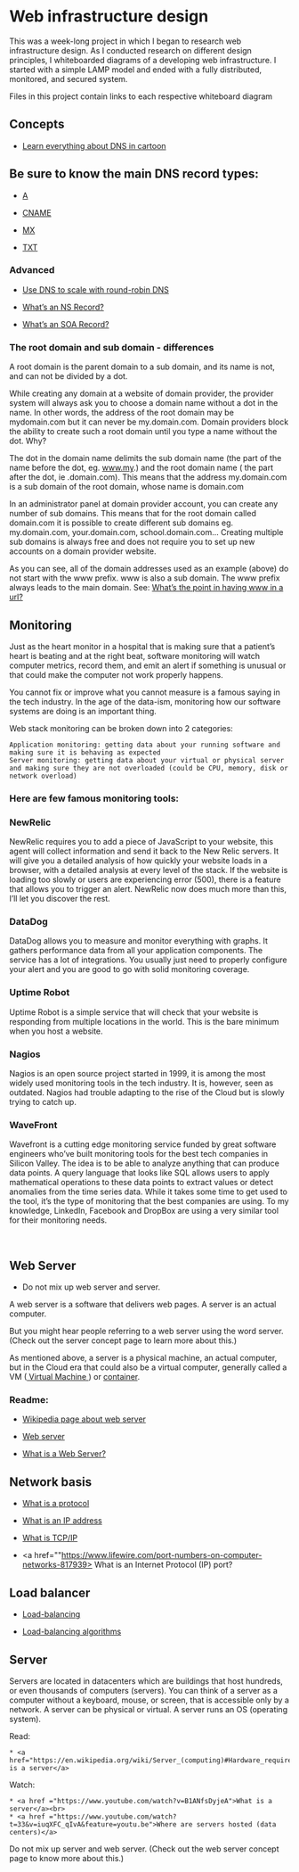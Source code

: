 # Web infrastructure design

This was a week-long project in which I began to research web infrastructure
design. As I conducted research on different design principles, I
whiteboarded diagrams of a developing web infrastructure. I started with a
simple LAMP model and ended with a fully distributed, monitored, and secured
system.

Files in this project contain links to each respective whiteboard diagram


## Concepts

* <a href ="https://howdns.works/"> Learn everything about DNS in cartoon
 </a> <br>

## Be sure to know the main DNS record types: 

* <a href ="https://support.dnsimple.com/articles/a-record/"> A </a> <br>

* <a href ="https://en.wikipedia.org/wiki/CNAME_record"> CNAME </a> <br>

* <a href ="https://en.wikipedia.org/wiki/MX_record"> MX </a> <br>

* <a href ="https://en.wikipedia.org/wiki/TXT_record"> TXT </a> </br>

### Advanced

* <a href ="https://www.dnsknowledge.com/whatis/round-robin-dns/"> Use DNS to scale with round-robin DNS </a> <br>

* <a href ="https://support.dnsimple.com/articles/ns-record/"> What’s an NS Record? </a> <br>

* <a href ="https://support.dnsimple.com/articles/soa-record/"> What’s an SOA Record? </a> <br>

### The root domain and sub domain - differences

<p> A root domain is the parent domain to a sub domain, and its name is not, and can not be divided by a dot.

While creating any domain at a website of domain provider, the provider system will always ask you to choose a domain name without a dot in the name. In other words, the address of the root domain may be mydomain.com but it can never be my.domain.com. Domain providers block the ability to create such a root domain until you type a name without the dot. Why?

The dot in the domain name delimits the sub domain name (the part of the name before the dot, eg. www.my.) and the root domain name ( the part after the dot, ie .domain.com). This means that the address my.domain.com is a sub domain of the root domain, whose name is domain.com

In an administrator panel at domain provider account, you can create any number of sub domains. This means that for the root domain called domain.com it is possible to create different sub domains eg. my.domain.com, your.domain.com, school.domain.com… Creating multiple sub domains is always free and does not require you to set up new accounts on a domain provider website.

As you can see, all of the domain addresses used as an example (above) do not start with the www prefix. www is also a sub domain. The www prefix always leads to the main domain. See: <a href ="https://serverfault.com/questions/145777/what-s-the-point-in-having-www-in-a-url"> What’s the point in having www in a url? </a> </p>


## Monitoring

<p> 

Just as the heart monitor in a hospital that is making sure that a patient’s heart is beating and at the right beat, software monitoring will watch computer metrics, record them, and emit an alert if something is unusual or that could make the computer not work properly happens.

You cannot fix or improve what you cannot measure is a famous saying in the tech industry. In the age of the data-ism, monitoring how our software systems are doing is an important thing.

Web stack monitoring can be broken down into 2 categories:

    Application monitoring: getting data about your running software and making sure it is behaving as expected
    Server monitoring: getting data about your virtual or physical server and making sure they are not overloaded (could be CPU, memory, disk or network overload)

### Here are few famous monitoring tools:

### NewRelic

NewRelic requires you to add a piece of JavaScript to your website, this agent will collect information and send it back to the New Relic servers. It will give you a detailed analysis of how quickly your website loads in a browser, with a detailed analysis at every level of the stack. If the website is loading too slowly or users are experiencing error (500), there is a feature that allows you to trigger an alert. NewRelic now does much more than this, I’ll let you discover the rest.

### DataDog

DataDog allows you to measure and monitor everything with graphs. It gathers performance data from all your application components. The service has a lot of integrations. You usually just need to properly configure your alert and you are good to go with solid monitoring coverage.

### Uptime Robot

Uptime Robot is a simple service that will check that your website is responding from multiple locations in the world. This is the bare minimum when you host a website.

### Nagios

Nagios is an open source project started in 1999, it is among the most widely used monitoring tools in the tech industry. It is, however, seen as outdated. Nagios had trouble adapting to the rise of the Cloud but is slowly trying to catch up.

### WaveFront

Wavefront is a cutting edge monitoring service funded by great software engineers who’ve built monitoring tools for the best tech companies in Silicon Valley. The idea is to be able to analyze anything that can produce data points. A query language that looks like SQL allows users to apply mathematical operations to these data points to extract values or detect anomalies from the time series data. While it takes some time to get used to the tool, it’s the type of monitoring that the best companies are using. To my knowledge, LinkedIn, Facebook and DropBox are using a very similar tool for their monitoring needs.
 </p> <br>

##  Web Server 

* Do not mix up web server and server.

A web server is a software that delivers web pages. A server is an actual computer.

But you might hear people referring to a web server using the word server. (Check out the server concept page to learn more about this.)

As mentioned above, a server is a physical machine, an actual computer, but in the Cloud era that could also be a virtual computer, generally called a VM (<a href ="https://en.wikipedia.org/wiki/Virtual_machine"> Virtual Machine </a>) or <a href ="https://www.cio.com/article/247005/what-are-containers-and-why-do-you-need-them.html"> container</a>. <br>

### Readme:

* <a href="https://en.wikipedia.org/wiki/Web_server"> Wikipedia page about web server </a> <br>

* <a href="https://whatis.techtarget.com/definition/Web-server"> Web server </a> <br>

* <a href="https://developer.mozilla.org/en-US/docs/Learn/Common_questions/What_is_a_web_server"> What is a Web Server? </a> <br>

## Network basis

* <a href="https://www.techtarget.com/searchnetworking/definition/protocol"> What is a protocol </a> <br>

* <a href="https://computer.howstuffworks.com/internet/basics/what-is-an-ip-address.htm"> What is an IP address </a> <br>
     
* <a href="https://www.techtarget.com/searchnetworking/definition/TCP-IP"> What is TCP/IP </a> <br>

* <a href=""https://www.lifewire.com/port-numbers-on-computer-networks-817939> What is an Internet Protocol (IP) port? </a> <br>

## Load balancer

* <a href ="https://www.thegeekstuff.com/2016/01/load-balancer-intro/"> Load-balancing </a> <br>

* <a href ="https://community.f5.com/t5/technical-articles/intro-to-load-balancing-for-developers-ndash-the-algorithms/ta-p/273759"> Load-balancing algorithms </a> <br>

## Server

<p>

Servers are located in datacenters which are buildings that host hundreds, or even thousands of computers (servers). You can think of a server as a computer without a keyboard, mouse, or screen, that is accessible only by a network. A server can be physical or virtual. A server runs an OS (operating system).

Read:

    * <a href="https://en.wikipedia.org/wiki/Server_(computing)#Hardware_requirement">What is a server</a>

Watch:

    * <a href ="https://www.youtube.com/watch?v=B1ANfsDyjeA">What is a server</a><br>
    * <a href ="https://www.youtube.com/watch?t=33&v=iuqXFC_qIvA&feature=youtu.be">Where are servers hosted (data centers)</a>

Do not mix up server and web server. (Check out the web server concept page to know more about this.)

</p>
